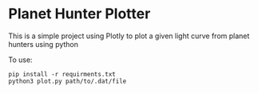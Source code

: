 # Planet Hunter Plotter

This is a simple project using Plotly to plot a given light curve from planet hunters using python

To use:
```
pip install -r requirments.txt
python3 plot.py path/to/.dat/file
```